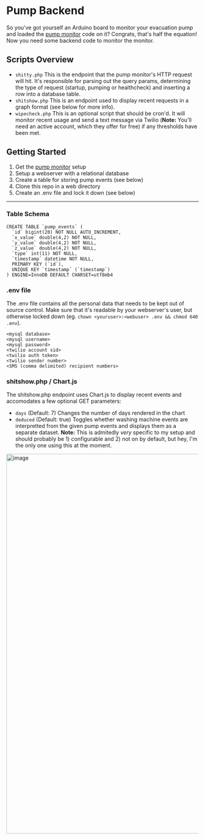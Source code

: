 # Pump Backend
So you've got yourself an Arduino board to monitor your evacuation pump and loaded the [pump monitor](https://github.com/thejart/pump-monitor) code on it? Congrats, that's half the equation! Now you need some backend code to monitor the monitor.

## Scripts Overview
- `shitty.php` This is the endpoint that the pump monitor's HTTP request will hit. It's responsible for parsing out the query params, determining the type of request (startup, pumping or healthcheck) and inserting a row into a database table.
- `shitshow.php` This is an endpoint used to display recent requests in a graph format (see below for more info).
- `wipecheck.php` This is an optional script that should be cron'd. It will monitor recent usage and send a text message via Twilio (**Note:** You'll need an active account, which they offer for free) if any thresholds have been met.

## Getting Started
1. Get the [pump monitor](https://github.com/thejart/pump-monitor) setup
2. Setup a webserver with a relational database
3. Create a table for storing pump events (see below)
4. Clone this repo in a web directory
5. Create an .env file and lock it down (see below)

---
### Table Schema
```
CREATE TABLE `pump_events` (
  `id` bigint(20) NOT NULL AUTO_INCREMENT,
  `x_value` double(4,2) NOT NULL,
  `y_value` double(4,2) NOT NULL,
  `z_value` double(4,2) NOT NULL,
  `type` int(11) NOT NULL,
  `timestamp` datetime NOT NULL,
  PRIMARY KEY (`id`),
  UNIQUE KEY `timestamp` (`timestamp`)
) ENGINE=InnoDB DEFAULT CHARSET=utf8mb4
```

### .env file
The .env file contains all the personal data that needs to be kept out of source control. Make sure that it's readable by your webserver's user, but otherwise locked down (eg. `chown <youruser>:<webuser> .env && chmod 640 .env`).
```
<mysql database>
<mysql username>
<mysql password>
<twilio account sid>
<twilio auth token>
<twilio sender number>
<SMS (comma delimited) recipient numbers>
```

### shitshow.php / Chart.js
The shitshow.php endpoint uses Chart.js to display recent events and accomodates a few optional GET parameters:
- `days` (Default: 7) Changes the number of days rendered in the chart
- `deduced` (Default: true) Toggles whether washing machine events are interpretted from the given pump events and displays them as a separate dataset. **Note:** This is admitedly *very* specific to my setup and should probably be 1) configurable and 2) not on by default, but hey, I'm the only one using this at the moment.

<img width="995" alt="image" src="https://user-images.githubusercontent.com/1659844/171009829-07affab9-a130-4471-92c3-644c3c40cca6.png">
